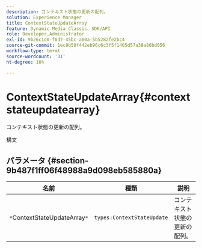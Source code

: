 ```yaml
---
description: コンテキスト状態の更新の配列。
solution: Experience Manager
title: ContextStateUpdateArray
feature: Dynamic Media Classic、SDK/API
role: Developer,Administrator
exl-id: 9b26c1d0-f6d7-45bc-a60a-5b5282fe2bc4
source-git-commit: 1ec8b59f442eb96c6c3f5f1405d57a38a86bd056
workflow-type: tm+mt
source-wordcount: '31'
ht-degree: 16%

---
```


# ContextStateUpdateArray{#contextstateupdatearray}

コンテキスト状態の更新の配列。

構文

## パラメータ {#section-9b487f1ff06f48988a9d098eb585880a}

| 名前 | 種類 | 説明 |
|---|---|---|
| `*`ContextStateUpdateArray`*` | `types:ContextStateUpdate` | コンテキスト状態の更新の配列。 |
